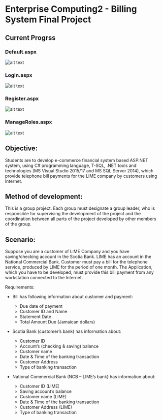 # Enterprise Computing2 - Billing System Final Project

## Current Progrss

### Default.aspx
![alt text](https://github.com/Lithium95/EC2_FinalProject/blob/master/img/1.png "Preview")

### Login.aspx
![alt text](https://github.com/Lithium95/EC2_FinalProject/blob/master/img/2.png "Preview2")

### Register.aspx
![alt text](https://github.com/Lithium95/EC2_FinalProject/blob/master/img/3.png "Preview3")

### ManageRoles.aspx
![alt text](https://github.com/Lithium95/EC2_FinalProject/blob/master/img/4.png "Preview4")

## Objective:
Students are to develop e-commerce financial system based ASP.NET system, using C# programming language, T-SQL, .NET tools and technologies (MS Visual Studio 2015/17 and MS SQL Server 2014), which provide telephone bill payments for the LIME company by customers using Internet.

## Method of development:
This is a group project. Each group must designate a group leader, who is responsible for supervising the development of the project and the coordination between all parts of the project developed by other members of the group.

## Scenario:
Suppose you are a customer of LIME Company and you have saving/checking account in the Scotia Bank. LIME has an account in the National Commercial Bank. Customer must pay a bill for the telephone service, produced by LIME for the period of one month. The Application, which you have to be developed, must provide this bill payment from any workstation connected to the Internet.

Requirements:
* Bill has following information about customer and payment:
  - Due date of payment
  - Customer ID and Name
  - Statement Date
  - Total Amount Due (Jamaican dollars)

* Scotia Bank (customer’s bank) has information about:
  - Customer ID
  - Account’s (checking & saving) balance
  - Customer name
  - Date & Time of the banking transaction
  - Customer Address
  - Type of banking transaction

* National Commercial Bank (NCB – LIME’s bank) has information about:
  - Customer ID (LIME)
  - Saving account’s balance
  - Customer name (LIME)
  - Date & Time of the banking transaction
  - Customer Address (LIME)
  - Type of banking transaction
